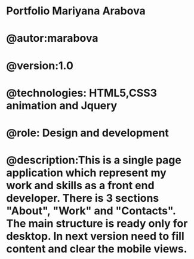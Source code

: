 Portfolio Mariyana Arabova
==============================

@autor:marabova
=============
@version:1.0
=============
@technologies: HTML5,CSS3 animation and Jquery 
=============
@role: Design and development
=============
@description:This is a single page application which represent my work and skills as a front end developer.  There is 3 sections "About", "Work" and "Contacts". The main structure is ready only for desktop. In next version need to fill content and clear the mobile views. 
=============

